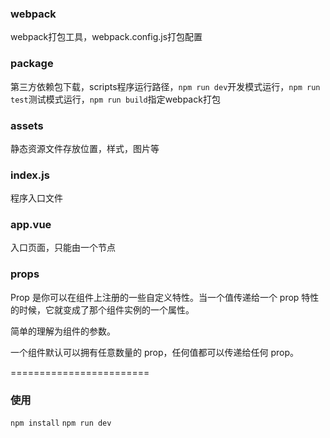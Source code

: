 ### webpack
webpack打包工具，webpack.config.js打包配置

### package
第三方依赖包下载，scripts程序运行路径，`npm run dev`开发模式运行，`npm run test`测试模式运行，`npm run build`指定webpack打包

### assets
静态资源文件存放位置，样式，图片等

### index.js
程序入口文件

### app.vue
入口页面，只能由一个节点


### props
Prop 是你可以在组件上注册的一些自定义特性。当一个值传递给一个 prop 特性的时候，它就变成了那个组件实例的一个属性。

简单的理解为组件的参数。

一个组件默认可以拥有任意数量的 prop，任何值都可以传递给任何 prop。

========================
### 使用
`npm install`
`npm run dev`
